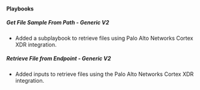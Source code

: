 
#### Playbooks
##### Get File Sample From Path - Generic V2
- Added a subplaybook to retrieve files using Palo Alto Networks Cortex XDR integration.
##### Retrieve File from Endpoint - Generic V2
- Added inputs to retrieve files using the Palo Alto Networks Cortex XDR integration.
